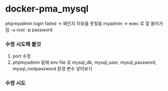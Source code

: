 # docker-pma_mysql

phpmyadmin login failed -> 왜인지 이유를 못찾음 
myadmin -> exec 로 잘 들어가짐 -u root -p password

### 수정 시도해 볼것
1. port 수정
2. phpmyadmin 밑에 env file 로 mysql_db, mysql_user, mysql_password, mysql_rootpassword 환경 변수 넣어보기 

### 수정 시도

